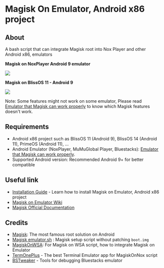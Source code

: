 # Magisk On Emulator, Android x86 project

## About
A bash script that can integrate Magisk root into Nox Player and other Android x86, emulators

**Magisk on NoxPlayer Android 9 emulator**

<img src="https://i.imgur.com/dkuKfDt.png" />

**Magisk on BlissOS 11 - Android 9**

<img src="https://i.imgur.com/udNrMx2.jpg"/>

Note: Some features might not work on some emulator, Please read [Emulator that Magisk can work properly](https://github.com/HuskyDG/MagiskOnNox/wiki/Emulator-that-Magisk-can-work-properly) to know which Magisk features doesn't work.

## Requirements
- Android x86 project such as BlissOS 11 (Android 9), BlissOS 14 (Android 11), PrimeOS (Android 11), ...
- Android Emulator (NoxPlayer, MuMuGlobal Player, Bluestacks): [Emulator that Magisk can work properly](https://github.com/HuskyDG/MagiskOnNox/wiki/Emulator-that-Magisk-can-work-properly).
- Supported Android version: Recommended Android 9+ for better compatible


## Useful link

- [Installation Guide](https://github.com/HuskyDG/MagiskOnNox/wiki/Installation) - Learn how to install Magisk on Emulator, Android x86 project
- [Magisk on Emulator Wiki](https://github.com/HuskyDG/MagiskOnNox/wiki)
- [Magisk Official Documentation](https://topjohnwu.github.io/Magisk/)  

## Credits
- [Magisk](https://github.com/topjohnwu/Magisk): The most famous root solution on Android
- [Magisk emulator.sh](https://github.com/topjohnwu/Magisk/blob/master/scripts/avd_magisk.sh) : Magisk setup script without patching `boot.img`
- [MagiskOnWSA](https://github.com/LSPosed/MagiskOnWSA): For Magisk on WSA script, how to integrate Magisk on Emulator
- [TermOnePlus](https://termoneplus.com/) - The best Terminal Emulator app for MagiskOnNox script 
- [BSTweaker](https://bstweaker.tk/) - Tools for debugging Bluestacks emulator 
